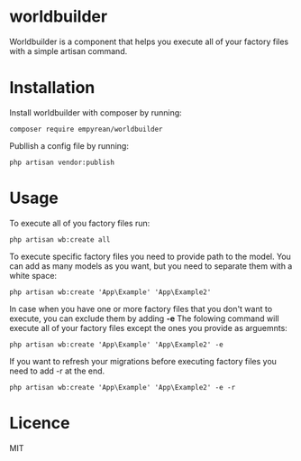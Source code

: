 # worldbuilder

Worldbuilder is a component that helps you execute all of your factory files with a simple artisan command.

# Installation

Install worldbuilder with composer by running:
```
composer require empyrean/worldbuilder
```
Publlish a config file by running:
```
php artisan vendor:publish
```

# Usage

To execute all of you factory files run:
```
php artisan wb:create all 
```
To execute specific factory files you need to provide path to the model. You can add as many models as you want, but you need to separate them with a white space:
```
php artisan wb:create 'App\Example' 'App\Example2'
```
In case when you have one or more factory files that you don't want to execute, you can exclude them by adding **-e** The folowing command will execute all of your factory files except the ones you provide as arguemnts:
```
php artisan wb:create 'App\Example' 'App\Example2' -e
```
If you want to refresh your migrations before executing factory files you need to add -r at the end.
```
php artisan wb:create 'App\Example' 'App\Example2' -e -r
```
# Licence

MIT
